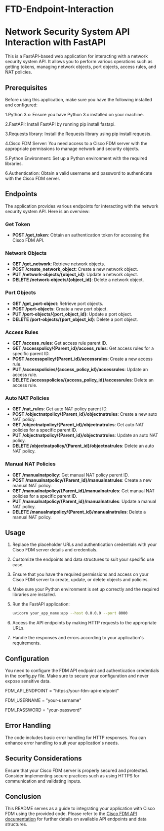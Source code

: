 # FTD-Endpoint-Interaction

# Network Security System API Interaction with FastAPI

This is a FastAPI-based web application for interacting with a network security system API. It allows you to perform various operations such as getting tokens, managing network objects, port objects, access rules, and NAT policies.

## Prerequisites
Before using this application, make sure you have the following installed and configured:

1.Python 3.x: Ensure you have Python 3.x installed on your machine.

2.FastAPI: Install FastAPI by running pip install fastapi.

3.Requests library: Install the Requests library using pip install requests.

4.Cisco FDM Server: You need access to a Cisco FDM server with the appropriate permissions to manage network and security objects.

5.Python Environment: Set up a Python environment with the required libraries.

6.Authentication: Obtain a valid username and password to authenticate with the Cisco FDM server.

## Endpoints

The application provides various endpoints for interacting with the network security system API. Here is an overview:

### Get Token

- **POST /get_token**: Obtain an authentication token for accessing the Cisco FDM API.

### Network Objects

- **GET /get_network**: Retrieve network objects.
- **POST /create_network_object**: Create a new network object.
- **PUT /network-objects/{object_id}**: Update a network object.
- **DELETE /network-objects/{object_id}**: Delete a network object.

### Port Objects

- **GET /get_port-object**: Retrieve port objects.
- **POST /port-objects**: Create a new port object.
- **PUT /port-objects/{port_object_id}**: Update a port object.
- **DELETE /port-objects/{port_object_id}**: Delete a port object.

### Access Rules

- **GET /access_rules**: Get access rule parent ID.
- **GET /accesspolicy/{Parent_id}/access_rules**: Get access rules for a specific parent ID.
- **POST /accesspolicy/{Parent_id}/accessrules**: Create a new access rule.
- **PUT /accesspolicies/{access_policy_id}/accessrules**: Update an access rule.
- **DELETE /accesspolicies/{access_policy_id}/accessrules**: Delete an access rule.

### Auto NAT Policies

- **GET /nat_rules**: Get auto NAT policy parent ID.
- **POST /objectnatpolicy/{Parent_id}/objectnatrules**: Create a new auto NAT policy.
- **GET /objectnatpolicy/{Parent_id}/objectnatrules**: Get auto NAT policies for a specific parent ID.
- **PUT /objectnatpolicy/{Parent_id}/objectnatrules**: Update an auto NAT policy.
- **DELETE /objectnatpolicy/{Parent_id}/objectnatrules**: Delete an auto NAT policy.

### Manual NAT Policies

- **GET /manualnatpolicy**: Get manual NAT policy parent ID.
- **POST /manualnatpolicy/{Parent_id}/manualnatrules**: Create a new manual NAT policy.
- **GET /manualnatpolicy/{Parent_id}/manualnatrules**: Get manual NAT policies for a specific parent ID.
- **PUT /manualnatpolicy/{Parent_id}/manualnatrules**: Update a manual NAT policy.
- **DELETE /manualnatpolicy/{Parent_id}/manualnatrules**: Delete a manual NAT policy.

## Usage

1. Replace the placeholder URLs and authentication credentials with your Cisco FDM server details and credentials.

2. Customize the endpoints and data structures to suit your specific use case.

3. Ensure that you have the required permissions and access on your Cisco FDM server to create, update, or delete objects and policies.

4. Make sure your Python environment is set up correctly and the required libraries are installed.

5. Run the FastAPI application:

   ```bash
   uvicorn your_app_name:app --host 0.0.0.0 --port 8000
   ```

6. Access the API endpoints by making HTTP requests to the appropriate URLs.

7. Handle the responses and errors according to your application's requirements.
   
## Configuration
You need to configure the FDM API endpoint and authentication credentials in the config.py file. Make sure to secure your configuration and never expose sensitive data.

FDM_API_ENDPOINT = "https://your-fdm-api-endpoint"

FDM_USERNAME = "your-username"

FDM_PASSWORD = "your-password"

## Error Handling

The code includes basic error handling for HTTP responses. You can enhance error handling to suit your application's needs.

## Security Considerations

Ensure that your Cisco FDM server is properly secured and protected. Consider implementing secure practices such as using HTTPS for communication and validating inputs.

## Conclusion

This README serves as a guide to integrating your application with Cisco FDM using the provided code. Please refer to the [Cisco FDM API documentation](https://developer.cisco.com/docs/firepower/fdm/latest/api-reference/api-operations/) for further details on available API endpoints and data structures.

  
